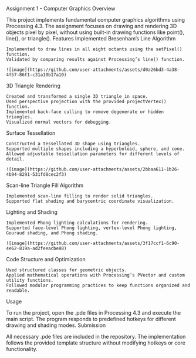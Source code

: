 Assignment 1 - Computer Graphics
Overview

This project implements fundamental computer graphics algorithms using Processing 4.3. The assignment focuses on drawing and rendering 3D objects pixel by pixel, without using built-in drawing functions like point(), line(), or triangle().
Features Implemented
Bresenham’s Line Algorithm

    Implemented to draw lines in all eight octants using the setPixel() function.
    Validated by comparing results against Processing’s line() function.
    
    ![image](https://github.com/user-attachments/assets/d0a26bd3-4a38-4f57-86f1-c31a10b17a10)

3D Triangle Rendering

    Created and transformed a single 3D triangle in space.
    Used perspective projection with the provided projectVertex() function.
    Implemented back-face culling to remove degenerate or hidden triangles.
    Visualized normal vectors for debugging.
    

Surface Tessellation

    Constructed a tessellated 3D shape using triangles.
    Supported multiple shapes including a hyperboloid, sphere, and cone.
    Allowed adjustable tessellation parameters for different levels of detail.

    ![image](https://github.com/user-attachments/assets/2bbaa611-1b26-4b94-8291-531fd8cec2f3)


Scan-line Triangle Fill Algorithm

    Implemented scan-line filling to render solid triangles.
    Supported flat shading and barycentric coordinate visualization.

Lighting and Shading

    Implemented Phong lighting calculations for rendering.
    Supported face-level Phong lighting, vertex-level Phong lighting, Gouraud shading, and Phong shading.

    ![image](https://github.com/user-attachments/assets/3f17ccf1-6c90-4e62-819a-ad2feeacbe88)


Code Structure and Optimization

    Used structured classes for geometric objects.
    Applied mathematical operations with Processing’s PVector and custom utility functions.
    Followed modular programming practices to keep functions organized and readable.

Usage

To run the project, open the .pde files in Processing 4.3 and execute the main script. The program responds to predefined hotkeys for different drawing and shading modes.
Submission

All necessary .pde files are included in the repository. The implementation follows the provided template structure without modifying hotkeys or core functionality.
